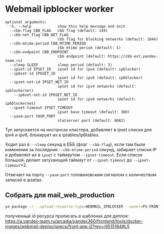 # Webmail ipblocker worker

```
optional arguments:
  -h, --help            show this help message and exit
  --cbb-flag CBB_FLAG   cbb flag (default: 144)
  --cbb-net_flag CBB_NET_FLAG
                        cbb flag for blocking networks (default: 1044)
  --cbb-mtime-period CBB_MTIME_PERIOD
                        cbb mtime period (default: 5)
  --cbb-endpoint CBB_ENDPOINT
                        cbb endpoint (default: https://cbb-ext.yandex-team.ru)
  --sleep SLEEP         sleep period (default: 3)
  --ipset-id IPSET_ID   ipset id for ipv4 (default: ipblocker)
  --ip6set-id IP6SET_ID
                        ipset id for ipv6 (default: ip6blocker)
  --ipset-net-id IPSET_NET_ID
                        ipset id for ipv4 networks (default: ipblockernet)
    --ip6set-net-id IP6SET_NET_ID
                        ipset id for ipv6 networks (default: ip6blockernet)
  --ipset-timeout IPSET_TIMEOUT
                        ipset base timeout (default: 300)
  --yasm-port YASM_PORT
                        statserver port (default: 8082)
```

Тул запускается на инстансах кластера, добавляет в ipset списки для ipv4 и ipv6, блокирует их в iptables/ip6tables.

Ходит раз в `--sleep` секунд в ЕББ (флаг `--cbb-flag`), если там были изменения
за последние `--cbb-mtime-period` секунд, забирает списки IP и добавляет их в `ipset` с таймаутом `--ipset-timeout`. Если список большой, делает затухающий таймаут от `--ipset-timeout` до `--ipset-timeout`&times;2.

Отвечает на порту `--yasm-port` головановским сигналом с количеством записей в ipsetах.


## Собрать для mail_web_production

```bash
ya package -r --upload-resource-type=WEBMAIL_IPBLOCKER --owner=PS-FRONTEND --upload package.json
```

полученный id ресурса прописать в шаблонах для деплоя: \
https://a.yandex-team.ru/arcadia/yandex360/frontend/tools/docker-images/webmail-deploy/specs/front-app.j2?rev=r9515164#L5
